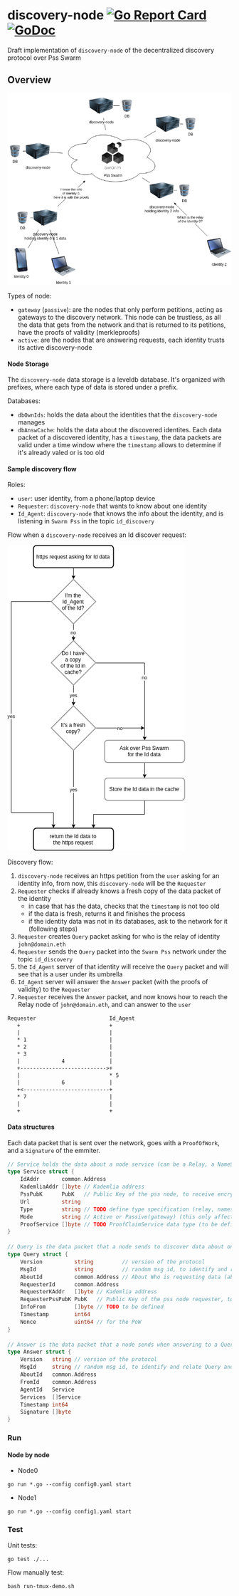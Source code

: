 # discovery-node [![Go Report Card](https://goreportcard.com/badge/github.com/iden3/discovery-node)](https://goreportcard.com/report/github.com/iden3/discovery-node) [![GoDoc](https://godoc.org/github.com/iden3/discovery-node?status.svg)](https://godoc.org/github.com/iden3/discovery-node)
Draft implementation of `discovery-node` of the decentralized discovery protocol over Pss Swarm


## Overview

![network00](https://raw.githubusercontent.com/iden3/discovery-node/master/docs/network00.png "network00")

Types of node:
- `gateway` (`passive`): are the nodes that only perform petitions, acting as gateways to the discovery network. This node can be trustless, as all the data that gets from the network and that is returned to its petitions, have the proofs of validity (merkleproofs)
- `active`: are the nodes that are answering requests, each identity trusts its active discovery-node


#### Node Storage
The `discovery-node` data storage is a leveldb database. It's organized with prefixes, where each type of data is stored under a prefix.

Databases:
- `dbOwnIds`: holds the data about the identities that the `discovery-node` manages
- `dbAnswCache`: holds the data about the discovered identites. Each data packet of a discovered identity, has a `timestamp`, the data packets are valid under a time window where the `timestamp` allows to determine if it's already valed or is too old

#### Sample discovery flow
Roles:
- `user`: user identity, from a phone/laptop device
- `Requester`: `discovery-node` that wants to know about one identity
- `Id_Agent`: `discovery-node` that knows the info about the identity, and is listening in `Swarm Pss` in the topic `id_discovery`

Flow when a `discovery-node` receives an Id discover request:

![flow00](https://raw.githubusercontent.com/iden3/discovery-node/master/docs/flow00.png "flow00")

Discovery flow:
1. `discovery-node` receives an https petition from the `user` asking for an identity info, from now, this `discovery-node` will be the `Requester`
2. `Requester` checks if already knows a fresh copy of the data packet of the identity
	- in case that has the data, checks that the `timestamp` is not too old
	- if the data is fresh, returns it and finishes the process
	- if the identity data was not in its databases, ask to the network for it (following steps)
3. `Requester` creates `Query` packet asking for who is the relay of identity `john@domain.eth`
4. `Requester` sends the `Query` packet into the `Swarm Pss` network under the topic `id_discovery`
5. the `Id_Agent` server of that identity will receive the `Query` packet and will see that is a user under its umbrella
6. `Id_Agent` server will answer the `Answer` packet (with the proofs of validity) to the `Requester`
7. `Requester` receives the `Answer` packet, and now knows how to reach the Relay node of `john@domain.eth`, and can answer to the `user`

```
Requester                       Id_Agent
   +                            +
   |                            |
   * 1                          |
   * 2                          |
   * 3                          |
   |             4              |
   +--------------------------->+
   |                            * 5
   |             6              |
   +<---------------------------+
   * 7                          |
   |                            |
   +                            +

```


#### Data structures
Each data packet that is sent over the network, goes with a `ProofOfWork`, and a `Signature` of the emmiter.

```go
// Service holds the data about a node service (can be a Relay, a NameServer, a DiscoveryNode, etc)
type Service struct {
	IdAddr       common.Address
	KademliaAddr []byte // Kademlia address
	PssPubK      PubK   // Public Key of the pss node, to receive encrypted data packets
	Url          string
	Type         string // TODO define type specification (relay, nameserver, etc)
	Mode         string // Active or Passive(gateway) (this only affects to discovery-node's type)
	ProofService []byte // TODO ProofClaimService data type (to be defined)
}

// Query is the data packet that a node sends to discover data about one identity
type Query struct {
	Version          string         // version of the protocol
	MsgId            string         // random msg id, to identify and relate Query and Answer
	AboutId          common.Address // About Who is requesting data (about which identity address)
	RequesterId      common.Address
	RequesterKAddr   []byte // Kademlia address
	RequesterPssPubK PubK   // Public Key of the pss node requester, to receive encrypted data packets
	InfoFrom         []byte // TODO to be defined
	Timestamp        int64
	Nonce            uint64 // for the PoW
}

// Answer is the data packet that a node sends when answering to a Query data packet
type Answer struct {
	Version   string // version of the protocol
	MsgId     string // random msg id, to identify and relate Query and Answer
	AboutId   common.Address
	FromId    common.Address
	AgentId   Service
	Services  []Service
	Timestamp int64
	Signature []byte
}
```


### Run

#### Node by node
- Node0
```
go run *.go --config config0.yaml start
```

- Node1
```
go run *.go --config config1.yaml start
```

### Test
Unit tests:
```
go test ./...
```

Flow manually test:
```
bash run-tmux-demo.sh
```

